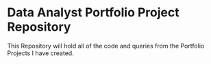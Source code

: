 # Data Analyst Portfolio Project Repository

This Repository will hold all of the code and queries from the Portfolio Projects I have created.
